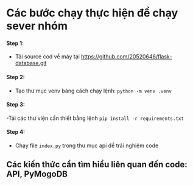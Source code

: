 # Các bước chạy thực hiện đề chạy sever nhóm
#### **Step 1:** 
- Tải source cod về máy tại https://github.com/20520646/flask-database.git
#### **Step 2:** 
- Tạo thư mục venv bàng cách chạy lệnh: `python -m venv .venv`
#### **Step 3:** 
-Tải các thư viện cần thiết bằng lệnh `pip install -r requirements.txt`
#### **Step 4:** 
- Chạy file `index.py` trong thư mục api để trải nghiệm code
## Các kiến thức cần tìm hiểu liên quan đến code: API, PyMogoDB
